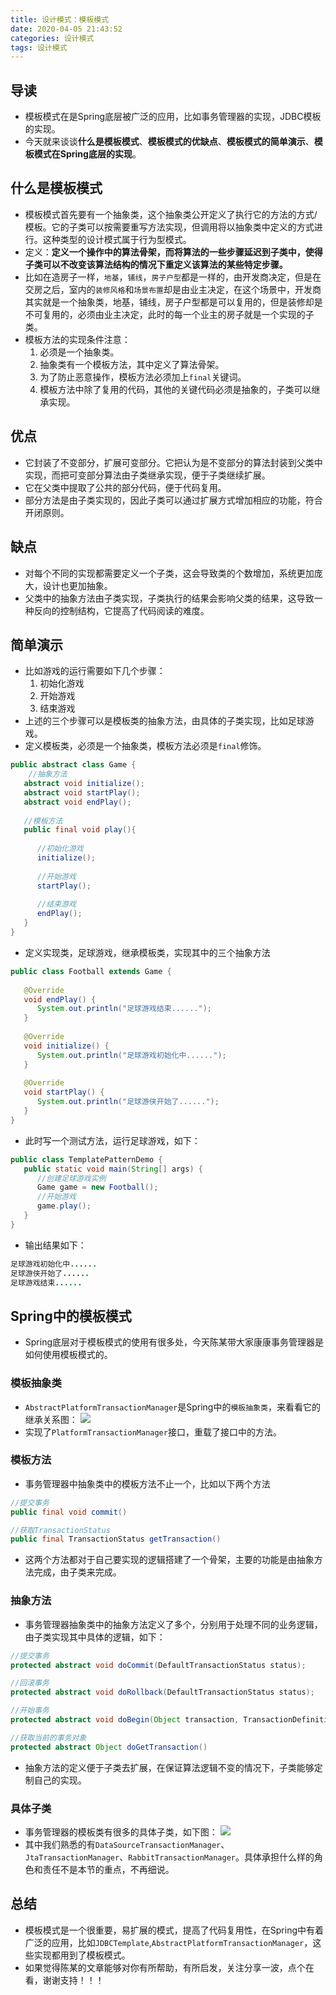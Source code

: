 ```yaml
---
title: 设计模式：模板模式
date: 2020-04-05 21:43:52
categories: 设计模式
tags: 设计模式
---
```


## 导读
- 模板模式在是Spring底层被广泛的应用，比如事务管理器的实现，JDBC模板的实现。
- 今天就来谈谈**什么是模板模式**、**模板模式的优缺点**、**模板模式的简单演示**、**模板模式在Spring底层的实现**。

## 什么是模板模式
- 模板模式首先要有一个抽象类，这个抽象类公开定义了执行它的方法的方式/模板。它的子类可以按需要重写方法实现，但调用将以抽象类中定义的方式进行。这种类型的设计模式属于行为型模式。
- 定义：**定义一个操作中的算法骨架，而将算法的一些步骤延迟到子类中，使得子类可以不改变该算法结构的情况下重定义该算法的某些特定步骤。**
- 比如在造房子一样，`地基`，`铺线`，`房子户型`都是一样的，由开发商决定，但是在交房之后，室内的`装修风格`和`场景布置`却是由业主决定，在这个场景中，开发商其实就是一个抽象类，地基，铺线，房子户型都是可以复用的，但是装修却是不可复用的，必须由业主决定，此时的每一个业主的房子就是一个实现的子类。
- 模板方法的实现条件注意：
  1. 必须是一个抽象类。
  2. 抽象类有一个模板方法，其中定义了算法骨架。
  3. 为了防止恶意操作，模板方法必须加上`final`关键词。
  4. 模板方法中除了复用的代码，其他的关键代码必须是抽象的，子类可以继承实现。

## 优点
- 它封装了不变部分，扩展可变部分。它把认为是不变部分的算法封装到父类中实现，而把可变部分算法由子类继承实现，便于子类继续扩展。
- 它在父类中提取了公共的部分代码，便于代码复用。
- 部分方法是由子类实现的，因此子类可以通过扩展方式增加相应的功能，符合开闭原则。

## 缺点
- 对每个不同的实现都需要定义一个子类，这会导致类的个数增加，系统更加庞大，设计也更加抽象。
- 父类中的抽象方法由子类实现，子类执行的结果会影响父类的结果，这导致一种反向的控制结构，它提高了代码阅读的难度。

## 简单演示
- 比如游戏的运行需要如下几个步骤：
  1. 初始化游戏
  2. 开始游戏
  3. 结束游戏
- 上述的三个步骤可以是模板类的抽象方法，由具体的子类实现，比如足球游戏。
- 定义模板类，必须是一个抽象类，模板方法必须是`final`修饰。
```java
public abstract class Game {
    //抽象方法
   abstract void initialize();
   abstract void startPlay();
   abstract void endPlay();
 
   //模板方法
   public final void play(){
 
      //初始化游戏
      initialize();
 
      //开始游戏
      startPlay();
 
      //结束游戏
      endPlay();
   }
}
```

- 定义实现类，足球游戏，继承模板类，实现其中的三个抽象方法
```java
public class Football extends Game {
 
   @Override
   void endPlay() {
      System.out.println("足球游戏结束......");
   }
 
   @Override
   void initialize() {
      System.out.println("足球游戏初始化中......");
   }
 
   @Override
   void startPlay() {
      System.out.println("足球游侠开始了......");
   }
}
```
- 此时写一个测试方法，运行足球游戏，如下：
```java
public class TemplatePatternDemo {
   public static void main(String[] args) {
      //创建足球游戏实例
      Game game = new Football();
      //开始游戏
      game.play();      
   }
}
```

- 输出结果如下：
```java
足球游戏初始化中......
足球游侠开始了......
足球游戏结束......
```



## Spring中的模板模式

- Spring底层对于模板模式的使用有很多处，今天陈某带大家康康事务管理器是如何使用模板模式的。

### 模板抽象类
- `AbstractPlatformTransactionManager`是Spring中的`模板抽象类`，来看看它的继承关系图：
![](https://gitee.com/chenjiabing666/Blog-file/raw/master/%E8%AE%BE%E8%AE%A1%E6%A8%A1%E5%BC%8F/%E6%A8%A1%E6%9D%BF%E6%A8%A1%E5%BC%8F/1.png)
- 实现了`PlatformTransactionManager`接口，重载了接口中的方法。

### 模板方法
- 事务管理器中抽象类中的模板方法不止一个，比如以下两个方法
```java
//提交事务
public final void commit()

//获取TransactionStatus
public final TransactionStatus getTransaction()
```
- 这两个方法都对于自己要实现的逻辑搭建了一个骨架，主要的功能是由抽象方法完成，由子类来完成。

### 抽象方法
- 事务管理器抽象类中的抽象方法定义了多个，分别用于处理不同的业务逻辑，由子类实现其中具体的逻辑，如下：
```java
//提交事务
protected abstract void doCommit(DefaultTransactionStatus status);

//回滚事务
protected abstract void doRollback(DefaultTransactionStatus status);

//开始事务
protected abstract void doBegin(Object transaction, TransactionDefinition definition)

//获取当前的事务对象
protected abstract Object doGetTransaction()
```
- 抽象方法的定义便于子类去扩展，在保证算法逻辑不变的情况下，子类能够定制自己的实现。

### 具体子类
- 事务管理器的模板类有很多的具体子类，如下图：
![](https://gitee.com/chenjiabing666/Blog-file/raw/master/%E8%AE%BE%E8%AE%A1%E6%A8%A1%E5%BC%8F/%E6%A8%A1%E6%9D%BF%E6%A8%A1%E5%BC%8F/2.png)
- 其中我们熟悉的有`DataSourceTransactionManager`、`JtaTransactionManager`、`RabbitTransactionManager`。具体承担什么样的角色和责任不是本节的重点，不再细说。

## 总结
- 模板模式是一个很重要，易扩展的模式，提高了代码复用性，在Spring中有着广泛的应用，比如`JDBCTemplate`,`AbstractPlatformTransactionManager`，这些实现都用到了模板模式。
- 如果觉得陈某的文章能够对你有所帮助，有所启发，关注分享一波，点个在看，谢谢支持！！！










